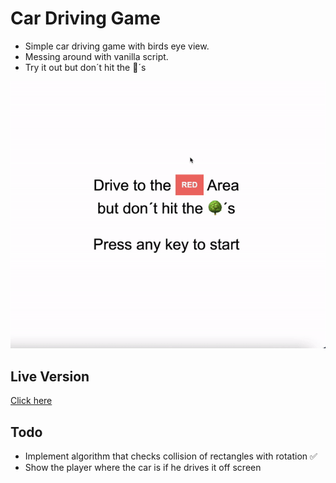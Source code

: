 # Car Driving Game

- Simple car driving game with birds eye view. 
- Messing around with vanilla script. 
- Try it out but don´t hit the 🌳´s

![Demo Video](./imgs/demo.gif)

## Live Version

[Click here](https://marvinscheffold.github.io/car-driving-game)

## Todo

-   Implement algorithm that checks collision of rectangles with rotation ✅
-   Show the player where the car is if he drives it off screen
